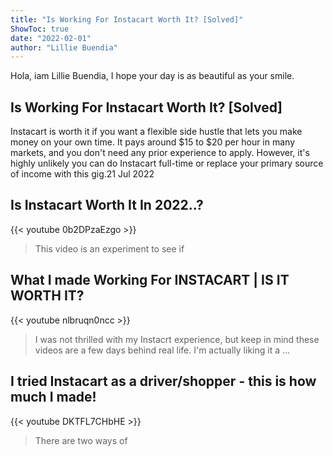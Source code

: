 ```yaml
---
title: "Is Working For Instacart Worth It? [Solved]"
ShowToc: true 
date: "2022-02-01"
author: "Lillie Buendia" 
---
```


Hola, iam Lillie Buendia, I hope your day is as beautiful as your smile.
## Is Working For Instacart Worth It? [Solved]
Instacart is worth it if you want a flexible side hustle that lets you make money on your own time. It pays around $15 to $20 per hour in many markets, and you don't need any prior experience to apply. However, it's highly unlikely you can do Instacart full-time or replace your primary source of income with this gig.21 Jul 2022

## Is Instacart Worth It In 2022..?
{{< youtube 0b2DPzaEzgo >}}
>This video is an experiment to see if 

## What I made Working For INSTACART | IS IT WORTH IT?
{{< youtube nlbruqn0ncc >}}
>I was not thrilled with my Instacrt experience, but keep in mind these videos are a few days behind real life. I'm actually liking it a ...

## I tried Instacart as a driver/shopper - this is how much I made!
{{< youtube DKTFL7CHbHE >}}
>There are two ways of 

